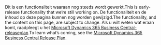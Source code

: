 <span data-ttu-id="7bad8-101">Dit is een functionaliteit waaraan nog steeds wordt gewerkt.</span><span class="sxs-lookup"><span data-stu-id="7bad8-101">This is early-release functionality that we’re still working on.</span></span> <span data-ttu-id="7bad8-102">De functionaliteit en de inhoud op deze pagina kunnen nog worden gewijzigd.</span><span class="sxs-lookup"><span data-stu-id="7bad8-102">The functionality, and the content on this page, are subject to change.</span></span> <span data-ttu-id="7bad8-103">Als u wilt weten wat eraan komt, raadpleegt u het [Microsoft Dynamics 365 Business Central-releaseplan](https://go.microsoft.com/fwlink/?linkid=2047422).</span><span class="sxs-lookup"><span data-stu-id="7bad8-103">To learn what’s coming, see the [Microsoft Dynamics 365 Business Central Release Plan](https://go.microsoft.com/fwlink/?linkid=2047422).</span></span>
